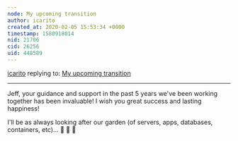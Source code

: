 ```yaml
---
node: My upcoming transition
author: icarito
created_at: 2020-02-05 15:53:34 +0000
timestamp: 1580918014
nid: 21706
cid: 26256
uid: 448589
---
```




[icarito](../profile/icarito) replying to: [My upcoming transition](../notes/warren/12-09-2019/my-upcoming-transition)

----
Jeff, your guidance and support in the past 5 years we've been working together has been invaluable! I wish you great success and lasting happiness!

I'll be as always looking after our garden (of servers, apps, databases, containers, etc)... 🌴 🤖 🌴 